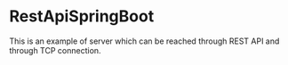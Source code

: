 # RestApiSpringBoot
This is an example of server which can be reached through REST API and through TCP connection.

